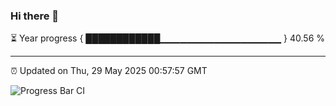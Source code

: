 ### Hi there 👋

⏳ Year progress { ████████████▁▁▁▁▁▁▁▁▁▁▁▁▁▁▁▁▁▁ } 40.56 %

---

⏰ Updated on Thu, 29 May 2025 00:57:57 GMT

![Progress Bar CI](https://github.com/Shyam-Makwana/GitHub-Actions-Demo/workflows/Progress%20Bar%20CI/badge.svg)
